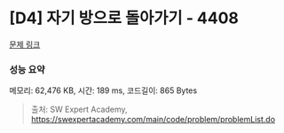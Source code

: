 # [D4] 자기 방으로 돌아가기 - 4408 

[문제 링크](https://swexpertacademy.com/main/code/problem/problemDetail.do?contestProbId=AWNcJ2sapZMDFAV8) 

### 성능 요약

메모리: 62,476 KB, 시간: 189 ms, 코드길이: 865 Bytes



> 출처: SW Expert Academy, https://swexpertacademy.com/main/code/problem/problemList.do